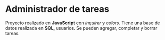 # Administrador de tareas
Proyecto realizado en **JavaScript** con *inquirer* y *colors*.
Tiene una base de datos realizada en **SQL**, usuarios. Se pueden agregar, completar y borrar tareas.
